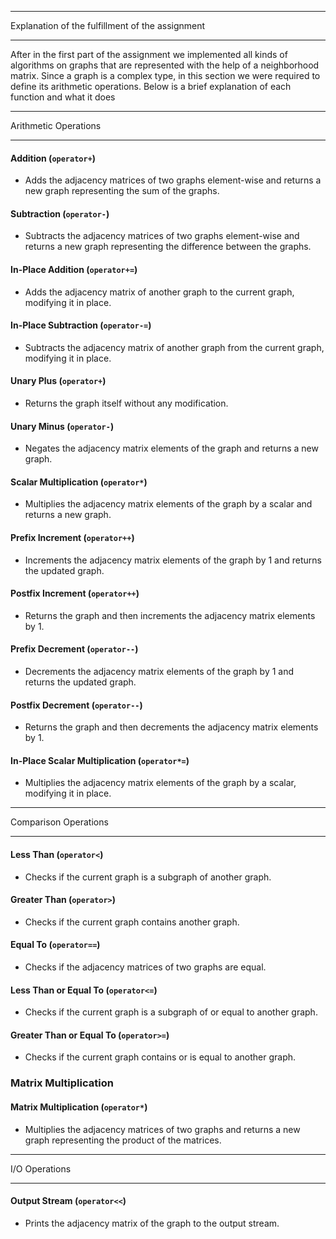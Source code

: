 **************************************************
Explanation of the fulfillment of the assignment
**************************************************

After in the first part of the assignment we implemented all kinds of algorithms on graphs that are represented with the help of a neighborhood matrix.
Since a graph is a complex type, in this section we were required to define its arithmetic operations. Below is a brief explanation of each function and what it does

**********************
Arithmetic Operations
**********************

#### Addition (`operator+`)
- Adds the adjacency matrices of two graphs element-wise and returns a new graph representing the sum of the graphs.
  
#### Subtraction (`operator-`)
- Subtracts the adjacency matrices of two graphs element-wise and returns a new graph representing the difference between the graphs.

#### In-Place Addition (`operator+=`)
- Adds the adjacency matrix of another graph to the current graph, modifying it in place.

#### In-Place Subtraction (`operator-=`)
- Subtracts the adjacency matrix of another graph from the current graph, modifying it in place.

#### Unary Plus (`operator+`)
- Returns the graph itself without any modification.

#### Unary Minus (`operator-`)
- Negates the adjacency matrix elements of the graph and returns a new graph.

#### Scalar Multiplication (`operator*`)
- Multiplies the adjacency matrix elements of the graph by a scalar and returns a new graph.

#### Prefix Increment (`operator++`)
- Increments the adjacency matrix elements of the graph by 1 and returns the updated graph.

#### Postfix Increment (`operator++`)
- Returns the graph and then increments the adjacency matrix elements by 1.

#### Prefix Decrement (`operator--`)
- Decrements the adjacency matrix elements of the graph by 1 and returns the updated graph.

#### Postfix Decrement (`operator--`)
- Returns the graph and then decrements the adjacency matrix elements by 1.

#### In-Place Scalar Multiplication (`operator*=`)
- Multiplies the adjacency matrix elements of the graph by a scalar, modifying it in place.

**********************
Comparison Operations
**********************

#### Less Than (`operator<`)
- Checks if the current graph is a subgraph of another graph.

#### Greater Than (`operator>`)
- Checks if the current graph contains another graph.

#### Equal To (`operator==`)
- Checks if the adjacency matrices of two graphs are equal.

#### Less Than or Equal To (`operator<=`)
- Checks if the current graph is a subgraph of or equal to another graph.

#### Greater Than or Equal To (`operator>=`)
- Checks if the current graph contains or is equal to another graph.

### Matrix Multiplication

#### Matrix Multiplication (`operator*`)
- Multiplies the adjacency matrices of two graphs and returns a new graph representing the product of the matrices.

**********************
I/O Operations
**********************

#### Output Stream (`operator<<`)
- Prints the adjacency matrix of the graph to the output stream.
